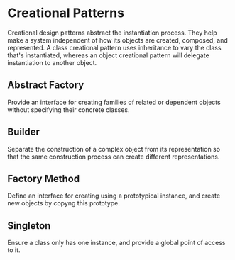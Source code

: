 # Creational Patterns

Creational design patterns abstract the instantiation process. They help make a system independent of how its objects are created, composed, and represented. A class creational pattern uses inheritance to vary the class that's instantiated, whereas an object creational pattern will delegate instantiation to another object.

## Abstract Factory
Provide an interface for creating families of related or dependent objects without specifying their concrete classes.

## Builder
Separate the construction of a complex object from its representation so that the same construction process can create different representations.

## Factory Method
Define an interface for creating using a prototypical instance, and create new objects by copyng this prototype.

## Singleton
Ensure a class only has one instance, and provide a global point of access to it.
